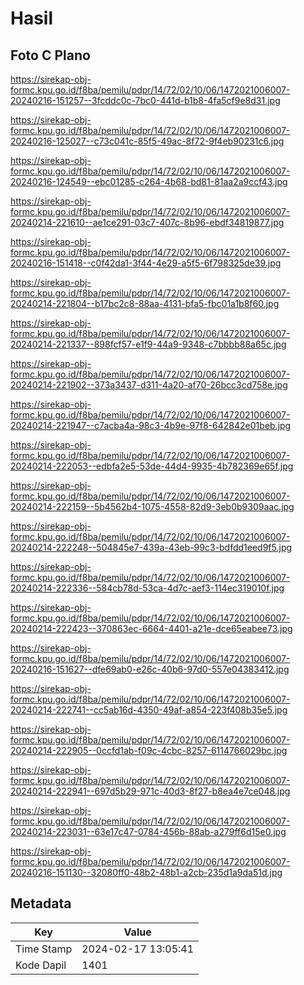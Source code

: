 # Hasil

## Foto C Plano

https://sirekap-obj-formc.kpu.go.id/f8ba/pemilu/pdpr/14/72/02/10/06/1472021006007-20240216-151257--3fcddc0c-7bc0-441d-b1b8-4fa5cf9e8d31.jpg

https://sirekap-obj-formc.kpu.go.id/f8ba/pemilu/pdpr/14/72/02/10/06/1472021006007-20240216-125027--c73c041c-85f5-49ac-8f72-9f4eb90231c6.jpg

https://sirekap-obj-formc.kpu.go.id/f8ba/pemilu/pdpr/14/72/02/10/06/1472021006007-20240216-124549--ebc01285-c264-4b68-bd81-81aa2a9ccf43.jpg

https://sirekap-obj-formc.kpu.go.id/f8ba/pemilu/pdpr/14/72/02/10/06/1472021006007-20240214-221610--ae1ce291-03c7-407c-8b96-ebdf34819877.jpg

https://sirekap-obj-formc.kpu.go.id/f8ba/pemilu/pdpr/14/72/02/10/06/1472021006007-20240216-151418--c0f42da1-3f44-4e29-a5f5-6f798325de39.jpg

https://sirekap-obj-formc.kpu.go.id/f8ba/pemilu/pdpr/14/72/02/10/06/1472021006007-20240214-221804--b17bc2c8-88aa-4131-bfa5-fbc01a1b8f60.jpg

https://sirekap-obj-formc.kpu.go.id/f8ba/pemilu/pdpr/14/72/02/10/06/1472021006007-20240214-221337--898fcf57-e1f9-44a9-9348-c7bbbb88a65c.jpg

https://sirekap-obj-formc.kpu.go.id/f8ba/pemilu/pdpr/14/72/02/10/06/1472021006007-20240214-221902--373a3437-d311-4a20-af70-26bcc3cd758e.jpg

https://sirekap-obj-formc.kpu.go.id/f8ba/pemilu/pdpr/14/72/02/10/06/1472021006007-20240214-221947--c7acba4a-98c3-4b9e-97f8-642842e01beb.jpg

https://sirekap-obj-formc.kpu.go.id/f8ba/pemilu/pdpr/14/72/02/10/06/1472021006007-20240214-222053--edbfa2e5-53de-44d4-9935-4b782369e65f.jpg

https://sirekap-obj-formc.kpu.go.id/f8ba/pemilu/pdpr/14/72/02/10/06/1472021006007-20240214-222159--5b4562b4-1075-4558-82d9-3eb0b9309aac.jpg

https://sirekap-obj-formc.kpu.go.id/f8ba/pemilu/pdpr/14/72/02/10/06/1472021006007-20240214-222248--504845e7-439a-43eb-99c3-bdfdd1eed9f5.jpg

https://sirekap-obj-formc.kpu.go.id/f8ba/pemilu/pdpr/14/72/02/10/06/1472021006007-20240214-222336--584cb78d-53ca-4d7c-aef3-114ec319010f.jpg

https://sirekap-obj-formc.kpu.go.id/f8ba/pemilu/pdpr/14/72/02/10/06/1472021006007-20240214-222423--370863ec-6664-4401-a21e-dce65eabee73.jpg

https://sirekap-obj-formc.kpu.go.id/f8ba/pemilu/pdpr/14/72/02/10/06/1472021006007-20240216-151627--dfe69ab0-e26c-40b6-97d0-557e04383412.jpg

https://sirekap-obj-formc.kpu.go.id/f8ba/pemilu/pdpr/14/72/02/10/06/1472021006007-20240214-222741--cc5ab16d-4350-49af-a854-223f408b35e5.jpg

https://sirekap-obj-formc.kpu.go.id/f8ba/pemilu/pdpr/14/72/02/10/06/1472021006007-20240214-222905--0ccfd1ab-f09c-4cbc-8257-6114766029bc.jpg

https://sirekap-obj-formc.kpu.go.id/f8ba/pemilu/pdpr/14/72/02/10/06/1472021006007-20240214-222941--697d5b29-971c-40d3-8f27-b8ea4e7ce048.jpg

https://sirekap-obj-formc.kpu.go.id/f8ba/pemilu/pdpr/14/72/02/10/06/1472021006007-20240214-223031--63e17c47-0784-456b-88ab-a279ff6d15e0.jpg

https://sirekap-obj-formc.kpu.go.id/f8ba/pemilu/pdpr/14/72/02/10/06/1472021006007-20240216-151130--32080ff0-48b2-48b1-a2cb-235d1a9da51d.jpg


## Metadata

| Key        | Value               |
| ---------- | ------------------- |
| Time Stamp | 2024-02-17 13:05:41 |
| Kode Dapil | 1401                |



